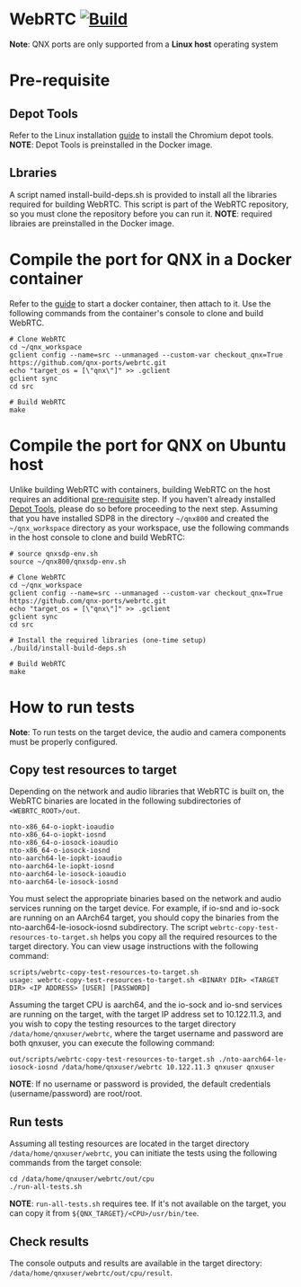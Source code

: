 # WebRTC [![Build](https://github.com/qnx-ports/build-files/actions/workflows/webrtc.yml/badge.svg)](https://github.com/qnx-ports/build-files/actions/workflows/webrtc.yml)

**Note**: QNX ports are only supported from a **Linux host** operating system

# Pre-requisite

## Depot Tools

Refer to the Linux installation [guide](https://commondatastorage.googleapis.com/chrome-infra-docs/flat/depot_tools/docs/html/depot_tools_tutorial.html#_setting_up) to install the Chromium depot tools.
**NOTE**: Depot Tools is preinstalled in the Docker image.

## Lbraries

A script named install-build-deps.sh is provided to install all the libraries required for building WebRTC. This script is part of the WebRTC repository, so you must clone the repository before you can run it.
**NOTE**: required libraies are preinstalled in the Docker image.

# Compile the port for QNX in a Docker container

Refer to the [guide](https://github.com/qnx-ports/build-files/blob/main/docker/README.md) to start a docker container, then attach to it. Use the following commands from the container's console to clone and build WebRTC.

```
# Clone WebRTC
cd ~/qnx_workspace
gclient config --name=src --unmanaged --custom-var checkout_qnx=True https://github.com/qnx-ports/webrtc.git
echo "target_os = [\"qnx\"]" >> .gclient
gclient sync
cd src

# Build WebRTC
make
```

# Compile the port for QNX on Ubuntu host

Unlike building WebRTC with containers, building WebRTC on the host requires an additional [pre-requisite](#pre-requisite) step. If you haven't already installed [Depot Tools](https://commondatastorage.googleapis.com/chrome-infra-docs/flat/depot_tools/docs/html/depot_tools_tutorial.html#_setting_up), please do so before proceeding to the next step.
Assuming that you have installed SDP8 in the directory `~/qnx800` and created the `~/qnx_workspace` directory as your workspace, use the following commands in the host console to clone and build WebRTC:
```
# source qnxsdp-env.sh
source ~/qnx800/qnxsdp-env.sh

# Clone WebRTC
cd ~/qnx_workspace
gclient config --name=src --unmanaged --custom-var checkout_qnx=True https://github.com/qnx-ports/webrtc.git
echo "target_os = [\"qnx\"]" >> .gclient
gclient sync
cd src

# Install the required libraries (one-time setup)
./build/install-build-deps.sh

# Build WebRTC
make
```

# How to run tests

**Note**: To run tests on the target device, the audio and camera components must be properly configured.

## Copy test resources to target

Depending on the network and audio libraries that WebRTC is built on, the WebRTC binaries are located in the following subdirectories of `<WEBRTC_ROOT>/out`.

```
nto-x86_64-o-iopkt-ioaudio
nto-x86_64-o-iopkt-iosnd
nto-x86_64-o-iosock-ioaudio
nto-x86_64-o-iosock-iosnd
nto-aarch64-le-iopkt-ioaudio
nto-aarch64-le-iopkt-iosnd
nto-aarch64-le-iosock-ioaudio
nto-aarch64-le-iosock-iosnd
```
You must select the appropriate binaries based on the network and audio services running on the target device. For example, if io-snd and io-sock are running on an AArch64 target, you should copy the binaries from the nto-aarch64-le-iosock-iosnd subdirectory. The script `webrtc-copy-test-resources-to-target.sh` helps you copy all the required resources to the target directory.
You can view usage instructions with the following command:

```
scripts/webrtc-copy-test-resources-to-target.sh
usage: webrtc-copy-test-resources-to-target.sh <BINARY DIR> <TARGET DIR> <IP ADDRESS> [USER] [PASSWORD]
```

Assuming the target CPU is aarch64, and the io-sock and io-snd services are running on the target, with the target IP address set to 10.122.11.3, and you wish to copy the testing resources to the target directory `/data/home/qnxuser/webrtc`, where the target username and password are both qnxuser, you can execute the following command:

```
out/scripts/webrtc-copy-test-resources-to-target.sh ./nto-aarch64-le-iosock-iosnd /data/home/qnxuser/webrtc 10.122.11.3 qnxuser qnxuser
```
**NOTE**: If no username or password is provided, the default credentials (username/password) are root/root.

## Run tests

Assuming all testing resources are located in the target directory `/data/home/qnxuser/webrtc`, you can initiate the tests using the following commands from the target console:
```
cd /data/home/qnxuser/webrtc/out/cpu
./run-all-tests.sh
```
**NOTE**: `run-all-tests.sh` requires tee. If it's not available on the target, you can copy it from `${QNX_TARGET}/<CPU>/usr/bin/tee`.

## Check results

The console outputs and results are available in the target directory: `/data/home/qnxuser/webrtc/out/cpu/result`.

